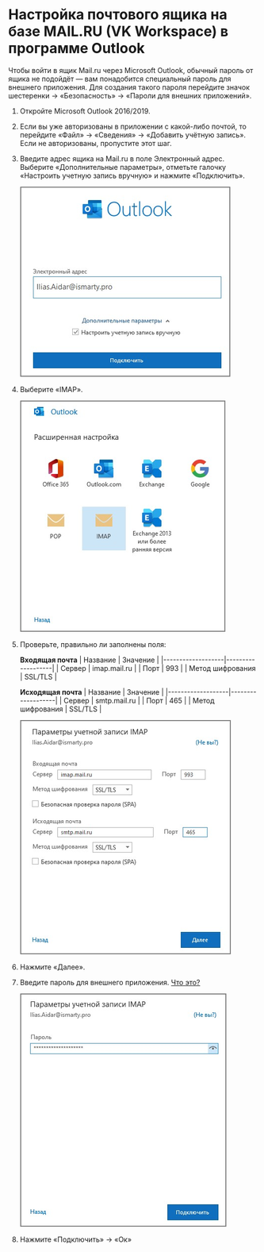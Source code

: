 # Настройка почтового ящика на базе MAIL.RU (VK Workspace) в программе Outlook

Чтобы войти в ящик Mail.ru через Microsoft Outlook, обычный пароль от ящика не подойдёт — вам понадобится специальный пароль для внешнего приложения. Для создания такого пароля перейдите значок шестеренки → «Безопасность» → «Пароли для внешних приложений».

1.	Откройте Microsoft Outlook 2016/2019. 
2.	Если вы уже авторизованы в приложении с какой-либо почтой, то перейдите «Файл» → «Сведения» → «Добавить учётную запись». Если не авторизованы, пропустите этот шаг.
3.	Введите адрес ящика на Mail.ru в поле Электронный адрес. Выберите «Дополнительные параметры», отметьте галочку «Настроить учетную запись вручную» и нажмите «Подключить».

    <img src="./images/imap-mailru-001.jpg" alt="Добавление электронной почты в Outlook" style="border: 2px solid gray;">

4. Выберите «IMAP».

    <img src="./images/imap-mailru-002.jpg" alt="Выбор протокола" style="border: 2px solid gray;">

5. Проверьте, правильно ли заполнены поля:

    **Входящая почта**
    | Название          | Значение          |
    |-------------------|-------------------|
    | Сервер            | imap.mail.ru      |
    | Порт              | 993               |
    | Метод шифрования  | SSL/TLS           |
    
    **Исходящая почта**
    | Название          | Значение          |
    |-------------------|-------------------|
    | Сервер            | smtp.mail.ru      |
    | Порт              | 465               |
    | Метод шифрования  | SSL/TLS           |

    <img src="./images/imap-mailru-004.jpg" alt="Выбор протокола" style="border: 2px solid gray;">

6. Нажмите «Далее».

7. Введите пароль для внешнего приложения. [Что это?](https://help.mail.ru/mail/settings/2fa/apps)

    <img src="./images/imap-mailru-003.jpg" alt="Выбор протокола" style="border: 2px solid gray;">

8. Нажмите «Подключить» → «Ок»